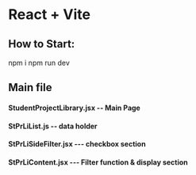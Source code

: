 # React + Vite
## How to Start:
npm i 
npm run dev

## Main file
#### StudentProjectLibrary.jsx -- Main Page
#### StPrLiList.js -- data holder
#### StPrLiSideFilter.jsx  --- checkbox section
#### StPrLiContent.jsx --- Filter function & display section

